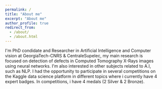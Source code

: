 ```yaml
---
permalink: /
title: "About me"
excerpt: "About me"
author_profile: true
redirect_from: 
  - /about/
  - /about.html
---
```


I'm PhD condidate and Researcher in Artificial Intelligence and Computer vision at GeorgiaTech-CNRS & CentraleSupelec, my main research is focused on detection of defects in Computed Tomography X-Rays images using neural networks. I'm also interested in other subjects related to A.I, such as NLP. 
I had the opportunity to participate in several competitions on the Kaggle data science platform in different topics where i currently have 4 expert badges. In competitions, i have 4 medals (2 Silver & 2 Bronze).  

